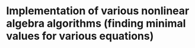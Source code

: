 # Implementation of various nonlinear algebra algorithms (finding minimal values for various equations)
